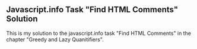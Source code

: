 ## Javascript.info Task "Find HTML Comments" Solution

This is my solution to the javascript.info task "Find HTML Comments" in the chapter "Greedy and Lazy Quanitifiers".